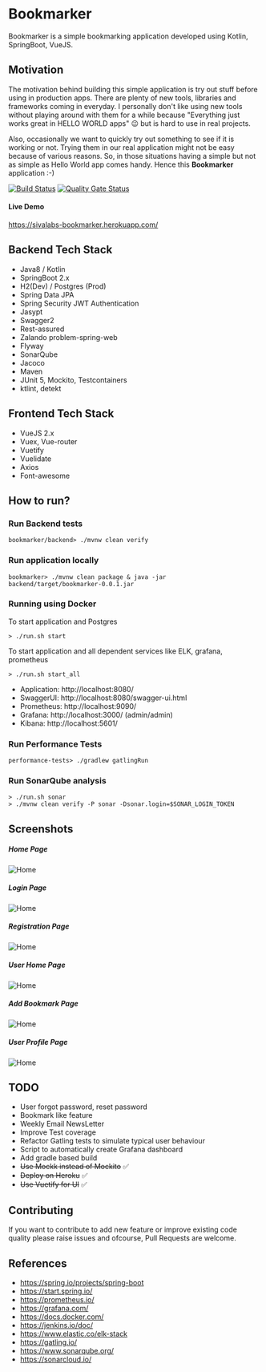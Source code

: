 # Bookmarker

Bookmarker is a simple bookmarking application developed using Kotlin, SpringBoot, VueJS.

## Motivation
The motivation behind building this simple application is try out stuff before using in production apps.
There are plenty of new tools, libraries and frameworks coming in everyday. 
I personally don't like using new tools without playing around with them for a while 
because "Everything just works great in HELLO WORLD apps" :wink: but is hard to use in real projects.

Also, occasionally we want to quickly try out something to see if it is working or not.
Trying them in our real application might not be easy because of various reasons.
So, in those situations having a simple but not as simple as Hello World app comes handy.
Hence this **Bookmarker** application :-)


[![Build Status](https://travis-ci.org/sivaprasadreddy/bookmarker.svg?branch=master)](https://travis-ci.org/sivaprasadreddy/bookmarker)
[![Quality Gate Status](https://sonarcloud.io/api/project_badges/measure?project=com.sivalabs%3Abookmarker&metric=alert_status)](https://sonarcloud.io/dashboard?id=com.sivalabs%3Abookmarker)

#### Live Demo 
https://sivalabs-bookmarker.herokuapp.com/

## Backend Tech Stack
* Java8 / Kotlin
* SpringBoot 2.x
* H2(Dev) / Postgres (Prod)
* Spring Data JPA
* Spring Security JWT Authentication
* Jasypt
* Swagger2
* Rest-assured
* Zalando problem-spring-web
* Flyway
* SonarQube
* Jacoco
* Maven
* JUnit 5, Mockito, Testcontainers
* ktlint, detekt

## Frontend Tech Stack
* VueJS 2.x
* Vuex, Vue-router
* Vuetify
* Vuelidate
* Axios
* Font-awesome

## How to run?

### Run Backend tests

`bookmarker/backend> ./mvnw clean verify`

### Run application locally

`bookmarker> ./mvnw clean package & java -jar backend/target/bookmarker-0.0.1.jar`

### Running using Docker

To start application and Postgres

`> ./run.sh start`

To start application and all dependent services like ELK, grafana, prometheus

`> ./run.sh start_all`

* Application: http://localhost:8080/
* SwaggerUI: http://localhost:8080/swagger-ui.html
* Prometheus: http://localhost:9090/
* Grafana: http://localhost:3000/ (admin/admin)
* Kibana: http://localhost:5601/ 

### Run Performance Tests

`performance-tests> ./gradlew gatlingRun`

### Run SonarQube analysis

```
> ./run.sh sonar
> ./mvnw clean verify -P sonar -Dsonar.login=$SONAR_LOGIN_TOKEN
```

## Screenshots

##### Home Page
![Home](docs/images/home.png)

##### Login Page
![Home](docs/images/login.png)

##### Registration Page
![Home](docs/images/register.png)

##### User Home Page
![Home](docs/images/user_home.png)

##### Add Bookmark Page
![Home](docs/images/add_bookmark.png)

##### User Profile Page
![Home](docs/images/user_profile.png)

## TODO

* User forgot password, reset password
* Bookmark like feature
* Weekly Email NewsLetter
* Improve Test coverage
* Refactor Gatling tests to simulate typical user behaviour
* Script to automatically create Grafana dashboard
* Add gradle based build
* ~~Use Mockk instead of Mockito~~ :white_check_mark:
* ~~Deploy on Heroku~~ :white_check_mark:
* ~~Use Vuetify for UI~~ :white_check_mark:


## Contributing
If you want to contribute to add new feature or improve existing code quality 
please raise issues and ofcourse, Pull Requests are welcome.

## References

* https://spring.io/projects/spring-boot
* https://start.spring.io/
* https://prometheus.io/
* https://grafana.com/
* https://docs.docker.com/
* https://jenkins.io/doc/
* https://www.elastic.co/elk-stack
* https://gatling.io/
* https://www.sonarqube.org/
* https://sonarcloud.io/
